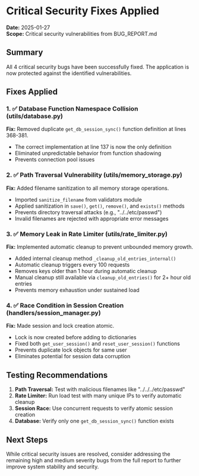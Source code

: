 # Critical Security Fixes Applied

**Date:** 2025-01-27  
**Scope:** Critical security vulnerabilities from BUG_REPORT.md

## Summary

All 4 critical security bugs have been successfully fixed. The application is now protected against the identified vulnerabilities.

## Fixes Applied

### 1. ✅ Database Function Namespace Collision (utils/database.py)
**Fix:** Removed duplicate `get_db_session_sync()` function definition at lines 368-381.
- The correct implementation at line 137 is now the only definition
- Eliminated unpredictable behavior from function shadowing
- Prevents connection pool issues

### 2. ✅ Path Traversal Vulnerability (utils/memory_storage.py)
**Fix:** Added filename sanitization to all memory storage operations.
- Imported `sanitize_filename` from validators module
- Applied sanitization in `save()`, `get()`, `remove()`, and `exists()` methods
- Prevents directory traversal attacks (e.g., "../../etc/passwd")
- Invalid filenames are rejected with appropriate error messages

### 3. ✅ Memory Leak in Rate Limiter (utils/rate_limiter.py)
**Fix:** Implemented automatic cleanup to prevent unbounded memory growth.
- Added internal cleanup method `_cleanup_old_entries_internal()`
- Automatic cleanup triggers every 100 requests
- Removes keys older than 1 hour during automatic cleanup
- Manual cleanup still available via `cleanup_old_entries()` for 2+ hour old entries
- Prevents memory exhaustion under sustained load

### 4. ✅ Race Condition in Session Creation (handlers/session_manager.py)
**Fix:** Made session and lock creation atomic.
- Lock is now created before adding to dictionaries
- Fixed both `get_user_session()` and `reset_user_session()` functions
- Prevents duplicate lock objects for same user
- Eliminates potential for session data corruption

## Testing Recommendations

1. **Path Traversal:** Test with malicious filenames like "../../../etc/passwd"
2. **Rate Limiter:** Run load test with many unique IPs to verify automatic cleanup
3. **Session Race:** Use concurrent requests to verify atomic session creation
4. **Database:** Verify only one `get_db_session_sync()` function exists

## Next Steps

While critical security issues are resolved, consider addressing the remaining high and medium severity bugs from the full report to further improve system stability and security.